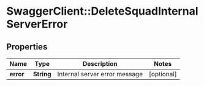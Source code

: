 # SwaggerClient::DeleteSquadInternalServerError

## Properties
Name | Type | Description | Notes
------------ | ------------- | ------------- | -------------
**error** | **String** | Internal server error message | [optional] 



